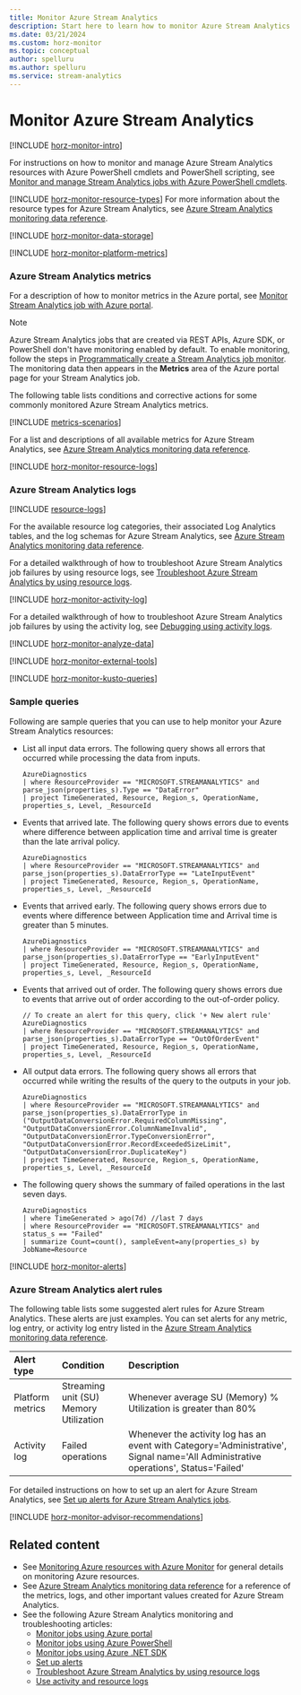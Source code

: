 ```yaml
---
title: Monitor Azure Stream Analytics
description: Start here to learn how to monitor Azure Stream Analytics.
ms.date: 03/21/2024
ms.custom: horz-monitor
ms.topic: conceptual
author: spelluru
ms.author: spelluru
ms.service: stream-analytics
---
```


# Monitor Azure Stream Analytics

[!INCLUDE [horz-monitor-intro](~/reusable-content/ce-skilling/azure/includes/azure-monitor/horizontals/horz-monitor-intro.md)]

For instructions on how to monitor and manage Azure Stream Analytics resources with Azure PowerShell cmdlets and PowerShell scripting, see [Monitor and manage Stream Analytics jobs with Azure PowerShell cmdlets](stream-analytics-monitor-and-manage-jobs-use-powershell.md).

[!INCLUDE [horz-monitor-resource-types](~/reusable-content/ce-skilling/azure/includes/azure-monitor/horizontals/horz-monitor-resource-types.md)]
For more information about the resource types for Azure Stream Analytics, see [Azure Stream Analytics monitoring data reference](monitor-azure-stream-analytics-reference.md).

[!INCLUDE [horz-monitor-data-storage](~/reusable-content/ce-skilling/azure/includes/azure-monitor/horizontals/horz-monitor-data-storage.md)]

[!INCLUDE [horz-monitor-platform-metrics](~/reusable-content/ce-skilling/azure/includes/azure-monitor/horizontals/horz-monitor-platform-metrics.md)]

### Azure Stream Analytics metrics

For a description of how to monitor metrics in the Azure portal, see [Monitor Stream Analytics job with Azure portal](stream-analytics-monitoring.md).

>[!NOTE]
>Azure Stream Analytics jobs that are created via REST APIs, Azure SDK, or PowerShell don't have monitoring enabled by default. To enable monitoring, follow the steps in [Programmatically create a Stream Analytics job monitor](stream-analytics-monitor-jobs.md). The monitoring data then appears in the **Metrics** area of the Azure portal page for your Stream Analytics job.

The following table lists conditions and corrective actions for some commonly monitored Azure Stream Analytics metrics.

[!INCLUDE [metrics-scenarios](./includes/metrics-scenarios.md)]

For a list and descriptions of all available metrics for Azure Stream Analytics, see [Azure Stream Analytics monitoring data reference](monitor-azure-stream-analytics-reference.md#metrics).

[!INCLUDE [horz-monitor-resource-logs](~/reusable-content/ce-skilling/azure/includes/azure-monitor/horizontals/horz-monitor-resource-logs.md)]

### Azure Stream Analytics logs

[!INCLUDE [resource-logs](./includes/resource-logs.md)]

For the available resource log categories, their associated Log Analytics tables, and the log schemas for Azure Stream Analytics, see [Azure Stream Analytics monitoring data reference](monitor-azure-stream-analytics-reference.md#resource-logs).

For a detailed walkthrough of how to troubleshoot Azure Stream Analytics job failures by using resource logs, see [Troubleshoot Azure Stream Analytics by using resource logs](stream-analytics-job-diagnostic-logs.md).

[!INCLUDE [horz-monitor-activity-log](~/reusable-content/ce-skilling/azure/includes/azure-monitor/horizontals/horz-monitor-activity-log.md)]

For a detailed walkthrough of how to troubleshoot Azure Stream Analytics job failures by using the activity log, see [Debugging using activity logs](stream-analytics-job-diagnostic-logs.md#debugging-using-activity-logs).

[!INCLUDE [horz-monitor-analyze-data](~/reusable-content/ce-skilling/azure/includes/azure-monitor/horizontals/horz-monitor-analyze-data.md)]

[!INCLUDE [horz-monitor-external-tools](~/reusable-content/ce-skilling/azure/includes/azure-monitor/horizontals/horz-monitor-external-tools.md)]

[!INCLUDE [horz-monitor-kusto-queries](~/reusable-content/ce-skilling/azure/includes/azure-monitor/horizontals/horz-monitor-kusto-queries.md)]

### Sample queries

Following are sample queries that you can use to help monitor your Azure Stream Analytics resources:

- List all input data errors. The following query shows all errors that occurred while processing the data from inputs. 

    ```kusto
    AzureDiagnostics 
    | where ResourceProvider == "MICROSOFT.STREAMANALYTICS" and parse_json(properties_s).Type == "DataError" 
    | project TimeGenerated, Resource, Region_s, OperationName, properties_s, Level, _ResourceId        
    ```
- Events that arrived late. The following query shows errors due to events where difference between application time and arrival time is greater than the late arrival policy. 

    ```kusto
    AzureDiagnostics
    | where ResourceProvider == "MICROSOFT.STREAMANALYTICS" and  parse_json(properties_s).DataErrorType == "LateInputEvent"
    | project TimeGenerated, Resource, Region_s, OperationName, properties_s, Level, _ResourceId
    ```
- Events that arrived early. The following query shows errors due to events where difference between Application time and Arrival time is greater than 5 minutes. 
    
    ```kusto
    AzureDiagnostics
    | where ResourceProvider == "MICROSOFT.STREAMANALYTICS" and parse_json(properties_s).DataErrorType == "EarlyInputEvent"
    | project TimeGenerated, Resource, Region_s, OperationName, properties_s, Level, _ResourceId    
    ```
- Events that arrived out of order. The following query shows errors due to events that arrive out of order according to the out-of-order policy. 
    
    ```kusto
    // To create an alert for this query, click '+ New alert rule'
    AzureDiagnostics
    | where ResourceProvider == "MICROSOFT.STREAMANALYTICS" and parse_json(properties_s).DataErrorType == "OutOfOrderEvent"
    | project TimeGenerated, Resource, Region_s, OperationName, properties_s, Level, _ResourceId    
    ```
- All output data errors. The following query shows all errors that occurred while writing the results of the query to the outputs in your job. 

    ```kusto
    AzureDiagnostics
    | where ResourceProvider == "MICROSOFT.STREAMANALYTICS" and parse_json(properties_s).DataErrorType in ("OutputDataConversionError.RequiredColumnMissing", "OutputDataConversionError.ColumnNameInvalid", "OutputDataConversionError.TypeConversionError", "OutputDataConversionError.RecordExceededSizeLimit", "OutputDataConversionError.DuplicateKey")
    | project TimeGenerated, Resource, Region_s, OperationName, properties_s, Level, _ResourceId
    ```
- The following query shows the summary of failed operations in the last seven days. 

    ```kusto
    AzureDiagnostics
    | where TimeGenerated > ago(7d) //last 7 days
    | where ResourceProvider == "MICROSOFT.STREAMANALYTICS" and status_s == "Failed" 
    | summarize Count=count(), sampleEvent=any(properties_s) by JobName=Resource        
    ```

[!INCLUDE [horz-monitor-alerts](~/reusable-content/ce-skilling/azure/includes/azure-monitor/horizontals/horz-monitor-alerts.md)]

### Azure Stream Analytics alert rules

The following table lists some suggested alert rules for Azure Stream Analytics. These alerts are just examples. You can set alerts for any metric, log entry, or activity log entry listed in the [Azure Stream Analytics monitoring data reference](monitor-azure-stream-analytics-reference.md).

| Alert type | Condition | Description  |
|:---|:---|:---|
| Platform metrics | Streaming unit (SU) Memory Utilization | Whenever average SU (Memory) % Utilization is greater than 80% |
| Activity log | Failed operations | Whenever the activity log has an event with Category='Administrative', Signal name='All Administrative operations', Status='Failed' |

For detailed instructions on how to set up an alert for Azure Stream Analytics, see [Set up alerts for Azure Stream Analytics jobs](stream-analytics-set-up-alerts.md).

[!INCLUDE [horz-monitor-advisor-recommendations](~/reusable-content/ce-skilling/azure/includes/azure-monitor/horizontals/horz-monitor-advisor-recommendations.md)]

## Related content

- See [Monitoring Azure resources with Azure Monitor](../azure-monitor/essentials/monitor-azure-resource.md) for general details on monitoring Azure resources.
- See [Azure Stream Analytics monitoring data reference](monitor-azure-stream-analytics-reference.md) for a reference of the metrics, logs, and other important values created for Azure Stream Analytics.
- See the following Azure Stream Analytics monitoring and troubleshooting articles:
  - [Monitor jobs using Azure portal](stream-analytics-monitoring.md)
  - [Monitor jobs using Azure PowerShell](stream-analytics-monitor-and-manage-jobs-use-powershell.md)
  - [Monitor jobs using Azure .NET SDK](stream-analytics-monitor-jobs.md)
  - [Set up alerts](stream-analytics-set-up-alerts.md)
  - [Troubleshoot Azure Stream Analytics by using resource logs](stream-analytics-job-diagnostic-logs.md)
  - [Use activity and resource logs](stream-analytics-job-diagnostic-logs.md)
